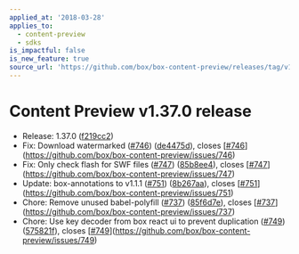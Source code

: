 ```yaml
---
applied_at: '2018-03-28'
applies_to:
  - content-preview
  - sdks
is_impactful: false
is_new_feature: true
source_url: 'https://github.com/box/box-content-preview/releases/tag/v1.37.0'
---
```


# Content Preview v1.37.0 release


* Release: 1.37.0 ([f219cc2](https://github.com/box/box-content-preview/commit[f219cc2](https://github.com/box/box-content-preview/commit/f219cc2)))
* Fix: Download watermarked ([#746](https://github.com/box/box-content-preview/pull/746)) ([de4475d](https://github.com/box/box-content-preview/commit[de4475d](https://github.com/box/box-content-preview/commit/de4475d))), closes [[#746](https://github.com/box/box-content-preview/pull/746)](https://github.com/box/box-content-preview/issues/746)
* Fix: Only check flash for SWF files ([#747](https://github.com/box/box-content-preview/pull/747)) ([85b8ee4](https://github.com/box/box-content-preview/commit[85b8ee4](https://github.com/box/box-content-preview/commit/85b8ee4))), closes [[#747](https://github.com/box/box-content-preview/pull/747)](https://github.com/box/box-content-preview/issues/747)
* Update: box-annotations to v1.1.1 ([#751](https://github.com/box/box-content-preview/pull/751)) ([8b267aa](https://github.com/box/box-content-preview/commit[8b267aa](https://github.com/box/box-content-preview/commit/8b267aa))), closes [[#751](https://github.com/box/box-content-preview/pull/751)](https://github.com/box/box-content-preview/issues/751)
* Chore: Remove unused babel-polyfill ([#737](https://github.com/box/box-content-preview/pull/737)) ([85f6d7e](https://github.com/box/box-content-preview/commit[85f6d7e](https://github.com/box/box-content-preview/commit/85f6d7e))), closes [[#737](https://github.com/box/box-content-preview/pull/737)](https://github.com/box/box-content-preview/issues/737)
* Chore: Use key decoder from box react ui to prevent duplication ([#749](https://github.com/box/box-content-preview/pull/749)) ([575821f](https://github.com/box/box-content-preview/commit[575821f](https://github.com/box/box-content-preview/commit/575821f))), closes [[#749](https://github.com/box/box-content-preview/pull/749)](https://github.com/box/box-content-preview/issues/749)



